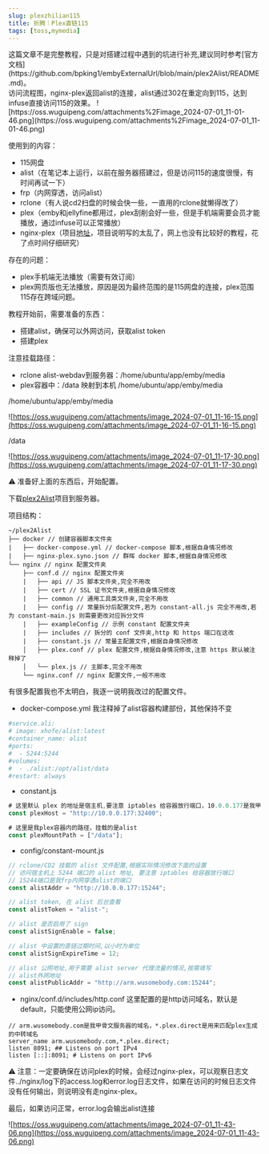 ```yaml
---
slug: plexzhilian115
title: 折腾｜Plex直链115
tags: [toss,mymedia]
--- 
```



<aside>
这篇文章不是完整教程，只是对搭建过程中遇到的坑进行补充,建议同时参考[官方文档](https://github.com/bpking1/embyExternalUrl/blob/main/plex2Alist/README.md)。
</aside>
访问流程图，nginx-plex返回alist的连接，alist通过302在重定向到115，达到infuse直接访问115的效果。
![https://oss.wuguipeng.com/attachments%2Fimage_2024-07-01_11-01-46.png](https://oss.wuguipeng.com/attachments%2Fimage_2024-07-01_11-01-46.png)
<!-- truncate -->

使用到的内容：

- 115网盘
- alist（在笔记本上运行，以前在服务器搭建过，但是访问115的速度很慢，有时间再试一下）
- frp（内网穿透，访问alist）
- rclone（有人说cd2扫盘的时候会快一些，一直用的rclone就懒得改了）
- plex（emby和jellyfine都用过，plex刮削会好一些，但是手机端需要会员才能播放，通过infuse可以正常播放）
- nginx-plex（项目[地址](https://github.com/bpking1/embyExternalUrl/blob/main/plex2Alist/README.md)，项目说明写的太乱了，网上也没有比较好的教程，花了点时间仔细研究）

存在的问题：

- plex手机端无法播放（需要有效订阅）
- plex网页版也无法播放，原因是因为最终范围的是115网盘的连接，plex范围115存在跨域问题。

教程开始前，需要准备的东西：

- 搭建alist，确保可以外网访问，获取alist token
- 搭建plex

注意挂载路径：

- rclone alist-webdav到服务器：/home/ubuntu/app/emby/media
- plex容器中：/data 映射到本机 /home/ubuntu/app/emby/media

/home/ubuntu/app/emby/media

![https://oss.wuguipeng.com/attachments/image_2024-07-01_11-16-15.png](https://oss.wuguipeng.com/attachments/image_2024-07-01_11-16-15.png)

/data

![https://oss.wuguipeng.com/attachments/image_2024-07-01_11-17-30.png](https://oss.wuguipeng.com/attachments/image_2024-07-01_11-17-30.png)

<aside>
⚠️ 准备好上面的东西后，开始配置。

</aside>

下载[plex2Alist](https://github.com/bpking1/embyExternalUrl/tree/main/plex2Alist)项目到服务器。

项目结构：

```
~/plex2Alist
├── docker // 创建容器脚本文件夹
|   ├── docker-compose.yml // docker-compose 脚本,根据自身情况修改
|   ├── nginx-plex.syno.json // 群晖 docker 脚本,根据自身情况修改
└── nginx // nginx 配置文件夹
    ├── conf.d // nginx 配置文件夹
    |   ├── api // JS 脚本文件夹,完全不用改
    |   ├── cert // SSL 证书文件夹,根据自身情况修改
    |   ├── common // 通用工具类文件夹,完全不用改
    |   ├── config // 常量拆分后配置文件,若为 constant-all.js 完全不用改,若为 constant-main.js 则需要更改对应拆分文件
    |   ├── exampleConfig // 示例 constant 配置文件夹
    |   ├── includes // 拆分的 conf 文件夹,http 和 https 端口在这改
    |   ├── constant.js // 常量主配置文件,根据自身情况修改
    │   ├── plex.conf // plex 配置文件,根据自身情况修改,注意 https 默认被注释掉了
    │   └── plex.js // 主脚本,完全不用改
    └── nginx.conf // nginx 配置文件,一般不用改
```

有很多配置我也不太明白，我逐一说明我改过的配置文件。

- docker-compose.yml 我注释掉了alist容器构建部份，其他保持不变

```yaml
#service.ali:
# image: xhofe/alist:latest
#container_name: alist
#ports:
#  - 5244:5244
#volumes:
#  - ./alist:/opt/alist/data
#restart: always
```

- constant.js

```jsx
# 这里默认 plex 的地址是宿主机,要注意 iptables 给容器放行端口，10.0.0.177是我甲骨文的内网地址
const plexHost = "http://10.0.0.177:32400";

# 这里是我plex容器内的路径，挂载的是alist
const plexMountPath = ["/data"];
```

- config/constant-mount.js

```jsx
// rclone/CD2 挂载的 alist 文件配置,根据实际情况修改下面的设置
// 访问宿主机上 5244 端口的 alist 地址, 要注意 iptables 给容器放行端口
// 15244端口是我frp内网穿透alist的端口
const alistAddr = "http://10.0.0.177:15244";

// alist token, 在 alist 后台查看
const alistToken = "alist-";

// alist 是否启用了 sign
const alistSignEnable = false;

// alist 中设置的直链过期时间,以小时为单位
const alistSignExpireTime = 12;

// alist 公网地址,用于需要 alist server 代理流量的情况,按需填写
// alist外网地址
const alistPublicAddr = "http://arm.wusomebody.com:15244";
```

- nginx/conf.d/includes/http.conf 这里配置的是http访问域名，默认是default，只能使用公网ip访问。

```
// arm.wusomebody.com是我甲骨文服务器的域名，*.plex.direct是用来匹配plex生成的中转域名
server_name arm.wusomebody.com,*.plex.direct; 
listen 8091; ## Listens on port IPv4
listen [::]:8091; # Listens on port IPv6
```

<aside>
⚠️ 注意：一定要确保在访问plex的时候，会经过nginx-plex，可以观察日志文件../nginx/log下的access.log和error.log日志文件，如果在访问的时候日志文件没有任何输出，则说明没有走nginx-plex。

</aside>

最后，如果访问正常，error.log会输出alist连接

![https://oss.wuguipeng.com/attachments/image_2024-07-01_11-43-06.png](https://oss.wuguipeng.com/attachments/image_2024-07-01_11-43-06.png)